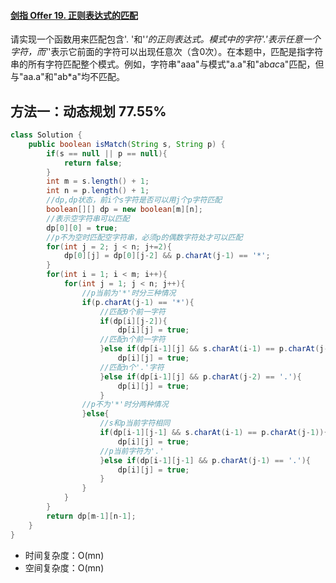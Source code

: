 #### [剑指 Offer 19. 正则表达式的匹配](https://leetcode-cn.com/problems/zheng-ze-biao-da-shi-pi-pei-lcof/)

请实现一个函数用来匹配包含'. '和'*'的正则表达式。模式中的字符'.'表示任意一个字符，而'*'表示它前面的字符可以出现任意次（含0次）。在本题中，匹配是指字符串的所有字符匹配整个模式。例如，字符串"aaa"与模式"a.a"和"ab*ac*a"匹配，但与"aa.a"和"ab*a"均不匹配。

## 方法一：动态规划 77.55%

```java
class Solution {
    public boolean isMatch(String s, String p) {
        if(s == null || p == null){
            return false;
        }
        int m = s.length() + 1;
        int n = p.length() + 1;
        //dp,dp状态，前i个s字符是否可以用j个p字符匹配
        boolean[][] dp = new boolean[m][n];
        //表示空字符串可以匹配
        dp[0][0] = true;
        //p不为空时匹配空字符串，必须p的偶数字符处才可以匹配
        for(int j = 2; j < n; j+=2){
            dp[0][j] = dp[0][j-2] && p.charAt(j-1) == '*'; 
        }
        for(int i = 1; i < m; i++){
            for(int j = 1; j < n; j++){
                //p当前为'*'时分三种情况
                if(p.charAt(j-1) == '*'){
                    //匹配0个前一字符
                    if(dp[i][j-2]){
                        dp[i][j] = true;
                    //匹配n个前一字符
                    }else if(dp[i-1][j] && s.charAt(i-1) == p.charAt(j-2)){
                        dp[i][j] = true;
                    //匹配n个'.'字符
                    }else if(dp[i-1][j] && p.charAt(j-2) == '.'){
                        dp[i][j] = true;
                    }
                //p不为'*'时分两种情况
                }else{
                    //s和p当前字符相同
                    if(dp[i-1][j-1] && s.charAt(i-1) == p.charAt(j-1)){
                        dp[i][j] = true;
                    //p当前字符为'.'
                    }else if(dp[i-1][j-1] && p.charAt(j-1) == '.'){
                        dp[i][j] = true;
                    }
                }
            }
        }
        return dp[m-1][n-1];
    }
}
```

- 时间复杂度：O(mn)
- 空间复杂度：O(mn)